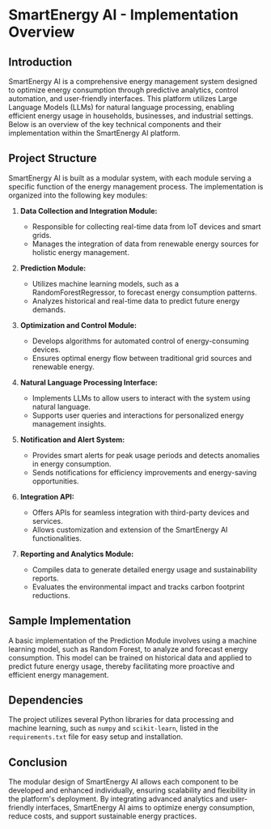 # SmartEnergy AI - Implementation Overview

## Introduction

SmartEnergy AI is a comprehensive energy management system designed to optimize energy consumption through predictive analytics, control automation, and user-friendly interfaces. This platform utilizes Large Language Models (LLMs) for natural language processing, enabling efficient energy usage in households, businesses, and industrial settings. Below is an overview of the key technical components and their implementation within the SmartEnergy AI platform.

## Project Structure

SmartEnergy AI is built as a modular system, with each module serving a specific function of the energy management process. The implementation is organized into the following key modules:

1. **Data Collection and Integration Module:**
   - Responsible for collecting real-time data from IoT devices and smart grids.
   - Manages the integration of data from renewable energy sources for holistic energy management.

2. **Prediction Module:**
   - Utilizes machine learning models, such as a RandomForestRegressor, to forecast energy consumption patterns.
   - Analyzes historical and real-time data to predict future energy demands.

3. **Optimization and Control Module:**
   - Develops algorithms for automated control of energy-consuming devices.
   - Ensures optimal energy flow between traditional grid sources and renewable energy.

4. **Natural Language Processing Interface:**
   - Implements LLMs to allow users to interact with the system using natural language.
   - Supports user queries and interactions for personalized energy management insights.

5. **Notification and Alert System:**
   - Provides smart alerts for peak usage periods and detects anomalies in energy consumption.
   - Sends notifications for efficiency improvements and energy-saving opportunities.

6. **Integration API:**
   - Offers APIs for seamless integration with third-party devices and services.
   - Allows customization and extension of the SmartEnergy AI functionalities.

7. **Reporting and Analytics Module:**
   - Compiles data to generate detailed energy usage and sustainability reports.
   - Evaluates the environmental impact and tracks carbon footprint reductions.

## Sample Implementation

A basic implementation of the Prediction Module involves using a machine learning model, such as Random Forest, to analyze and forecast energy consumption. This model can be trained on historical data and applied to predict future energy usage, thereby facilitating more proactive and efficient energy management.

## Dependencies

The project utilizes several Python libraries for data processing and machine learning, such as `numpy` and `scikit-learn`, listed in the `requirements.txt` file for easy setup and installation.

## Conclusion

The modular design of SmartEnergy AI allows each component to be developed and enhanced individually, ensuring scalability and flexibility in the platform's deployment. By integrating advanced analytics and user-friendly interfaces, SmartEnergy AI aims to optimize energy consumption, reduce costs, and support sustainable energy practices.
